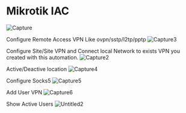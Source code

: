 # Mikrotik IAC
![Capture](https://user-images.githubusercontent.com/62111040/215326281-e641176e-7e5c-485c-a58a-a4da14b5f4d5.JPG)

Configure Remote Access VPN Like ovpn/sstp/l2tp/pptp
![Capture3](https://user-images.githubusercontent.com/62111040/215326377-a30ecbee-cd59-4e39-a4a5-3e41d20002ae.JPG)

Configure Site/Site VPN and Connect local Network to exists VPN you created with this automation.
![Capture2](https://user-images.githubusercontent.com/62111040/215326321-db0ddf9e-5930-402e-9c8a-cb6c8f9757da.JPG)

Active/Deactive location
![Capture4](https://user-images.githubusercontent.com/62111040/215326441-f7d16497-fcc6-4382-a00c-f123a7e3534a.JPG)

Configure Socks5
![Capture5](https://user-images.githubusercontent.com/62111040/215326465-44e373cd-0375-40bf-9c0a-1c9d910585ac.JPG)

Add User VPN
![Capture6](https://user-images.githubusercontent.com/62111040/215326476-f9e1d201-6ef1-4504-b850-282926e8f2a6.JPG)

Show Active Users 
![Untitled2](https://user-images.githubusercontent.com/62111040/215326493-78f61db4-771c-4b65-a78f-b2275e93f337.png)
